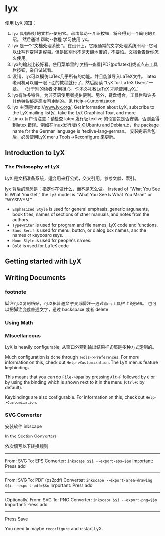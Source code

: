 # lyx

使用 LyX 须知：

1. lyx 具有极好的文档--使用它。点击帮助--介绍按钮，将会得到一个简明的介绍。
然后通过 帮助--教程 学习使用 lyx。
1. lyx 是一个“文档处理系统 ”。在设计上，它跟通常的文字处理系统不同--它可以让写作变得更容易。但是区别也不是天翻地覆的，不要怕。文档会告诉你怎么使用。
1. lyx的输出比较好看。使用菜单里的 文档--查看[PDF(pdflatex)]或者点击工具栏按钮，亲自试试看。
1. 没错，lyx可以模仿LaTex几乎所有的功能。并且能够导入LaTeX文件。
latex老司机可以瞄一眼下面的教程就行了。然后阅读 “LyX for LaTeX Users”一章。
（对于别的读者:不用担心，你不必礼教LaTeX 才能使用LyX。）
1. lyx有许多特性，为非英语使用者提供便利。另外，键盘组合，工具栏和许多其他特性都是高度可定制的。见 Help->Cuttomization
1. lyx 主页是http://www.lyx.org/. Get information about LyX, subscribe to the LyX mailing list(s), take the LyX Graphical Tour, and more
1. Linux 用户请注意：请检查 latex 发行版 texlive 的语言包是否安装，否则会得到latex 错误。例如在linux发行版(K,X)Ubuntu and Debian上，the package name for the German language is “texlive-lang-german。
安装完语言包后，必须使用LyX menu Tools->Reconfigure 来更新。

## Introduction to LyX

### The Philosophy of LyX

LyX 是文档准备系统，适合用来打公式，交叉引用，参考文献，索引。

lyx 背后的理念是：指定你在做什么，而不是怎么做。
Instead of “What You See Is What You Get,” the LyX model is “What You See Is What You Mean” or “WYSIWYM.”

+ `Emphasized Style` is used for general emphasis, generic arguments, book titles, names of sections of other manuals, 
and notes from the authors.
+ `Typewriter` is used for program and file names, LyX code and functions.
+ `Sans Serif` is used for menu, button, or dialog box names, and the names of keyboard keys.
+ `Noun Style` is used for people's names.
+ `Bold` is used for LaTeX code

## Getting started with LyX

## Writing Documents

### footnote

脚注可以复制粘贴，可以把普通文字变成脚注--通过点击工具栏上的按钮。
也可以把脚注变成普通文字，通过 backspace 或者 delete

### Using Math

### Miscellaneous

LyX is heavily configurable, 从窗口外观到输出结果样式都是多种方式定制的。

Much configuration is done through `Tools->Preferences`. 
For more information on this, check out `Help->Customization`.
The LyX menus feature keybindings. 

This means that you can do `File->Open` by pressing `Alt+F` followed by `O` or by using the binding which is shown next to it in the menu (`Ctrl+O` by default). 

Keybindings are also configurable. 
For information on this, check out `Help->Customization`.

### SVG Converter

安装软件 inkscape

In the Section Converters

依次填写以下转换规则

***
From: SVG
To: EPS
Converter: `inkscape $$i --export-eps=$$o`
Important: Press add

***
From: SVG
To: PDF (ps2pdf)
Converter: `inkscape --export-area-drawing $$i --export-pdf=$$o`
Important: Press add
        
***
(Optionally) 
From: SVG
To: PNG
Converter: `inkscape $$i --export-png=$$o`
Important: Press add 

***
Press Save 

You need to  maybe `reconfigure`  and restart LyX. 
